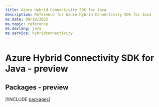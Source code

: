 ```yaml
---
title: Azure Hybrid Connectivity SDK for Java
description: Reference for Azure Hybrid Connectivity SDK for Java
ms.date: 09/19/2025
ms.topic: reference
ms.devlang: java
ms.service: hybridconnectivity
---
```

# Azure Hybrid Connectivity SDK for Java - preview
## Packages - preview
[!INCLUDE [packages](hybrid-connectivity-index.md)]